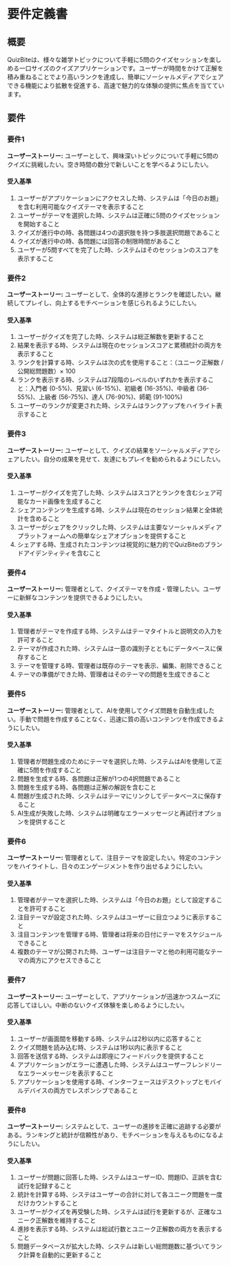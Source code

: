 # 要件定義書

## 概要

QuizBiteは、様々な雑学トピックについて手軽に5問のクイズセッションを楽しめる一口サイズのクイズアプリケーションです。ユーザーが時間をかけて正解を積み重ねることでより高いランクを達成し、簡単にソーシャルメディアでシェアできる機能により拡散を促進する、高速で魅力的な体験の提供に焦点を当てています。

## 要件

### 要件1

**ユーザーストーリー:** ユーザーとして、興味深いトピックについて手軽に5問のクイズに挑戦したい。空き時間の数分で新しいことを学べるようにしたい。

#### 受入基準

1. ユーザーがアプリケーションにアクセスした時、システムは「今日のお題」を含む利用可能なクイズテーマを表示すること
2. ユーザーがテーマを選択した時、システムは正確に5問のクイズセッションを開始すること
3. クイズが進行中の時、各問題は4つの選択肢を持つ多肢選択問題であること
4. クイズが進行中の時、各問題には回答の制限時間があること
5. ユーザーが5問すべてを完了した時、システムはそのセッションのスコアを表示すること

### 要件2

**ユーザーストーリー:** ユーザーとして、全体的な進捗とランクを確認したい。継続してプレイし、向上するモチベーションを感じられるようにしたい。

#### 受入基準

1. ユーザーがクイズを完了した時、システムは総正解数を更新すること
2. 結果を表示する時、システムは現在のセッションスコアと累積統計の両方を表示すること
3. ランクを計算する時、システムは次の式を使用すること：（ユニーク正解数 / 公開総問題数）× 100
4. ランクを表示する時、システムは7段階のレベルのいずれかを表示すること：入門者 (0-5%)、見習い (6-15%)、初級者 (16-35%)、中級者 (36-55%)、上級者 (56-75%)、達人 (76-90%)、師範 (91-100%)
5. ユーザーのランクが変更された時、システムはランクアップをハイライト表示すること

### 要件3

**ユーザーストーリー:** ユーザーとして、クイズの結果をソーシャルメディアでシェアしたい。自分の成果を見せて、友達にもプレイを勧められるようにしたい。

#### 受入基準

1. ユーザーがクイズを完了した時、システムはスコアとランクを含むシェア可能なカード画像を生成すること
2. シェアコンテンツを生成する時、システムは現在のセッション結果と全体統計を含めること
3. ユーザーがシェアをクリックした時、システムは主要なソーシャルメディアプラットフォームへの簡単なシェアオプションを提供すること
4. シェアする時、生成されたコンテンツは視覚的に魅力的でQuizBiteのブランドアイデンティティを含むこと

### 要件4

**ユーザーストーリー:** 管理者として、クイズテーマを作成・管理したい。ユーザーに新鮮なコンテンツを提供できるようにしたい。

#### 受入基準

1. 管理者がテーマを作成する時、システムはテーマタイトルと説明文の入力を許可すること
2. テーマが作成された時、システムは一意の識別子とともにデータベースに保存すること
3. テーマを管理する時、管理者は既存のテーマを表示、編集、削除できること
4. テーマの準備ができた時、管理者はそのテーマの問題を生成できること

### 要件5

**ユーザーストーリー:** 管理者として、AIを使用してクイズ問題を自動生成したい。手動で問題を作成することなく、迅速に質の高いコンテンツを作成できるようにしたい。

#### 受入基準

1. 管理者が問題生成のためにテーマを選択した時、システムはAIを使用して正確に5問を作成すること
2. 問題を生成する時、各問題は正解が1つの4択問題であること
3. 問題を生成する時、各問題は正解の解説を含むこと
4. 問題が生成された時、システムはテーマにリンクしてデータベースに保存すること
5. AI生成が失敗した時、システムは明確なエラーメッセージと再試行オプションを提供すること

### 要件6

**ユーザーストーリー:** 管理者として、注目テーマを設定したい。特定のコンテンツをハイライトし、日々のエンゲージメントを作り出せるようにしたい。

#### 受入基準

1. 管理者がテーマを選択した時、システムは「今日のお題」として設定することを許可すること
2. 注目テーマが設定された時、システムはユーザーに目立つように表示すること
3. 注目コンテンツを管理する時、管理者は将来の日付にテーマをスケジュールできること
4. 複数のテーマが公開された時、ユーザーは注目テーマと他の利用可能なテーマの両方にアクセスできること

### 要件7

**ユーザーストーリー:** ユーザーとして、アプリケーションが迅速かつスムーズに応答してほしい。中断のないクイズ体験を楽しめるようにしたい。

#### 受入基準

1. ユーザーが画面間を移動する時、システムは2秒以内に応答すること
2. クイズ問題を読み込む時、システムは1秒以内に表示すること
3. 回答を送信する時、システムは即座にフィードバックを提供すること
4. アプリケーションがエラーに遭遇した時、システムはユーザーフレンドリーなエラーメッセージを表示すること
5. アプリケーションを使用する時、インターフェースはデスクトップとモバイルデバイスの両方でレスポンシブであること

### 要件8

**ユーザーストーリー:** システムとして、ユーザーの進捗を正確に追跡する必要がある。ランキングと統計が信頼性があり、モチベーションを与えるものになるようにしたい。

#### 受入基準

1. ユーザーが問題に回答した時、システムはユーザーID、問題ID、正誤を含む試行を記録すること
2. 統計を計算する時、システはユーザーの合計に対して各ユニーク問題を一度だけカウントすること
3. ユーザーがクイズを再受験した時、システムは試行を更新するが、正確なユニーク正解数を維持すること
4. 進捗を表示する時、システムは総試行数とユニーク正解数の両方を表示すること
5. 問題データベースが拡大した時、システムは新しい総問題数に基づいてランク計算を自動的に更新すること